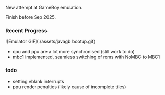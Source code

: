 New attempt at GameBoy emulation.

Finish before Sep 2025.

### Recent Progress
![Emulator GIF](./assets/javagb bootup.gif)

- cpu and ppu are a lot more synchronised (still work to do)
- mbc1 implemented, seamless switching of roms with NoMBC to MBC1

### todo
- setting vblank interrupts
- ppu render penalties (likely cause of incomplete tiles)
